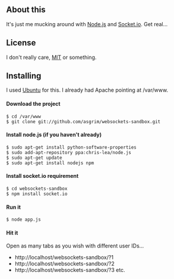 About this
----------
It's just me mucking around with [Node.js](http://nodejs.org/) and [Socket.io](http://socket.io/). Get real...

License
-------
I don't really care, [MIT](http://opensource.org/licenses/MIT) or something.

Installing
----------
I used [Ubuntu](http://www.ubuntu.com/) for this. I already had Apache pointing at /var/www.

#### Download the project

    $ cd /var/www
    $ git clone git://github.com/asgrim/websockets-sandbox.git

#### Install node.js (if you haven't already)

    $ sudo apt-get install python-software-properties
    $ sudo add-apt-repository ppa:chris-lea/node.js
    $ sudo apt-get update
    $ sudo apt-get install nodejs npm
    
#### Install socket.io requirement

    $ cd websockets-sandbox
    $ npm install socket.io
    
#### Run it

    $ node app.js
    
#### Hit it
Open as many tabs as you wish with different user IDs...

* http://localhost/websockets-sandbox/?1
* http://localhost/websockets-sandbox/?2
* http://localhost/websockets-sandbox/?3 etc.
